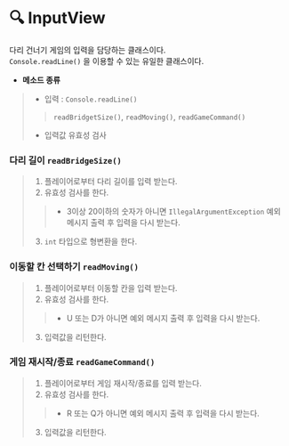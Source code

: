 # 🔍 InputView
다리 건너기 게임의 입력을 담당하는 클래스이다.  
`Console.readLine()` 을 이용할 수 있는 유일한 클래스이다.  

* __메소드 종류__
> * 입력 : `Console.readLine()` 
> > `readBridgetSize()`, `readMoving()`, `readGameCommand()`
> 
> * 입력값 유효성 검사 

### 다리 길이 `readBridgeSize()`
> 1. 플레이어로부터 다리 길이를 입력 받는다.
> 2. 유효성 검사를 한다.
> > * 3이상 20이하의 숫자가 아니면 `IllegalArgumentException` 예외 메시지 출력 후 입력을 다시 받는다.
>
> 3. `int` 타입으로 형변환을 한다.

### 이동할 칸 선택하기 `readMoving()`
> 1. 플레이어로부터 이동할 칸을 입력 받는다.
> 2. 유효성 검사를 한다.
> > * U 또는 D가 아니면 예외 메시지 출력 후 입력을 다시 받는다.
> 
> 3. 입력값을 리턴한다.

### 게임 재시작/종료 `readGameCommand()`
> 1. 플레이어로부터 게임 재시작/종료를 입력 받는다.
> 2. 유효성 검사를 한다.
> > * R 또는 Q가 아니면 예외 메시지 출력 후 입력을 다시 받는다.
> 
> 3. 입력값을 리턴한다.